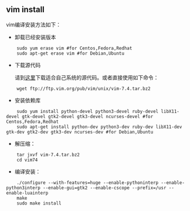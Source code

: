 ## vim install
vim编译安装方法如下：

* 卸载已经安装版本

```shell
    sudo yum erase vim #for Centos,Fedora,Redhat
    sudo apt-get erase vim #for Debian,Ubuntu
```

* 下载源代码

	请到[这里](http://www.vim.org/download.php)下载适合自己系统的源代码。或者直接使用如下命令：

```shell
	wget ftp://ftp.vim.org/pub/vim/unix/vim-7.4.tar.bz2
```

* 安装依赖库

```shell
	sudo yum install python-devel python3-devel ruby-devel libX11-devel gtk-devel gtk2-devel gtk3-devel ncurses-devel #for Centos,Fedora,Redhat
	sudo apt-get install python-dev python3-dev ruby-dev libX11-dev gtk-dev gtk2-dev gtk3-dev ncurses-dev #for Debian,Ubuntu
```

* 解压缩：

```shell
	tar jxvf vim-7.4.tar.bz2
	cd vim74
```

* 编译安装：

```shell
	./configure --with-features=huge --enable-pythoninterp --enable-python3interp --enable-gui=gtk2 --enable-cscope --prefix=/usr --enable-luainterp
	make
	sudo make install
```